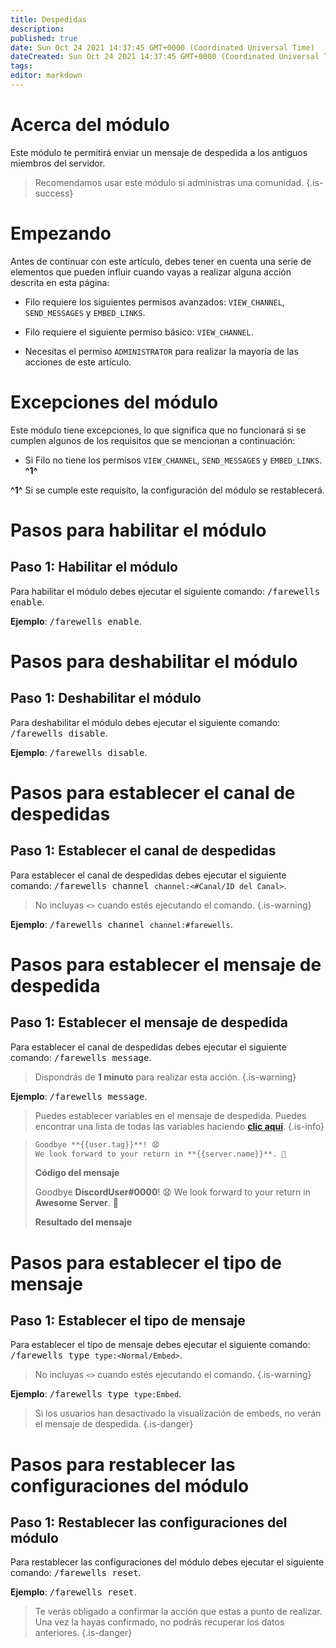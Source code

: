 ```yaml
---
title: Despedidas
description:
published: true
date: Sun Oct 24 2021 14:37:45 GMT+0000 (Coordinated Universal Time)
dateCreated: Sun Oct 24 2021 14:37:45 GMT+0000 (Coordinated Universal Time)
tags:
editor: markdown
---
```


# Acerca del módulo

Este módulo te permitirá enviar un mensaje de despedida a los antiguos miembros del servidor.

> Recomendamos usar este módulo si administras una comunidad.
{.is-success}

# Empezando

Antes de continuar con este artículo, debes tener en cuenta una serie de elementos que pueden influir cuando vayas a realizar alguna acción descrita en esta página:

- Filo requiere los siguientes permisos avanzados: ``VIEW_CHANNEL``, ``SEND_MESSAGES`` y ``EMBED_LINKS``.

- Filo requiere el siguiente permiso básico: ``VIEW_CHANNEL``.

- Necesitas el permiso ``ADMINISTRATOR`` para realizar la mayoría de las acciones de este artículo.

# Excepciones del módulo

Este módulo tiene excepciones, lo que significa que no funcionará si se cumplen algunos de los requisitos que se mencionan a continuación:

- Si Filo no tiene los permisos ``VIEW_CHANNEL``, ``SEND_MESSAGES`` y ``EMBED_LINKS``. **^1^**

**^1^** Si se cumple este requisito, la configuración del módulo se restablecerá.

# Pasos para habilitar el módulo

## **Paso 1**: Habilitar el módulo

Para habilitar el módulo debes ejecutar el siguiente comando: <kbd>/farewells enable</kbd>.

**Ejemplo**: <kbd>/farewells enable</kbd>.

# Pasos para deshabilitar el módulo

## **Paso 1**: Deshabilitar el módulo

Para deshabilitar el módulo debes ejecutar el siguiente comando: <kbd>/farewells disable</kbd>.

**Ejemplo**: <kbd>/farewells disable</kbd>.

# Pasos para establecer el canal de despedidas

## **Paso 1**: Establecer el canal de despedidas

Para establecer el canal de despedidas debes ejecutar el siguiente comando: <kbd>/farewells channel ``channel:<#Canal/ID del Canal>``</kbd>.

> No incluyas ``<>`` cuando estés ejecutando el comando.
{.is-warning}

**Ejemplo**: <kbd>/farewells channel ``channel:#farewells``</kbd>.

# Pasos para establecer el mensaje de despedida

## **Paso 1**: Establecer el mensaje de despedida

Para establecer el canal de despedidas debes ejecutar el siguiente comando: <kbd>/farewells message</kbd>.

> Dispondrás de **1 minuto** para realizar esta acción.
{.is-warning}

**Ejemplo**: <kbd>/farewells message</kbd>.

> Puedes establecer variables en el mensaje de despedida. Puedes encontrar una lista de todas las variables haciendo **[clic aquí](https://wiki.filobot.xyz/es/modules/farewells/variables)**.
{.is-info}

> ```md
> Goodbye **{{user.tag}}**! 😧
> We look forward to your return in **{{server.name}}**. 👋
> ```
> **Código del mensaje**
>
> Goodbye **DiscordUser#0000**! 😧
> We look forward to your return in **Awesome Server**. 👋
>
> **Resultado del mensaje**

# Pasos para establecer el tipo de mensaje

## **Paso 1**: Establecer el tipo de mensaje

Para establecer el tipo de mensaje debes ejecutar el siguiente comando: <kbd>/farewells type ``type:<Normal/Embed>``</kbd>.

> No incluyas ``<>`` cuando estés ejecutando el comando.
{.is-warning}

**Ejemplo**: <kbd>/farewells type ``type:Embed``</kbd>.

> Si los usuarios han desactivado la visualización de embeds, no verán el mensaje de despedida.
{.is-danger}

# Pasos para restablecer las configuraciones del módulo

## **Paso 1**: Restablecer las configuraciones del módulo

Para restablecer las configuraciones del módulo debes ejecutar el siguiente comando: <kbd>/farewells reset</kbd>.

**Ejemplo**: <kbd>/farewells reset</kbd>.

> Te verás obligado a confirmar la acción que estas a punto de realizar. Una vez la hayas confirmado, no podrás recuperar los datos anteriores.
{.is-danger}

